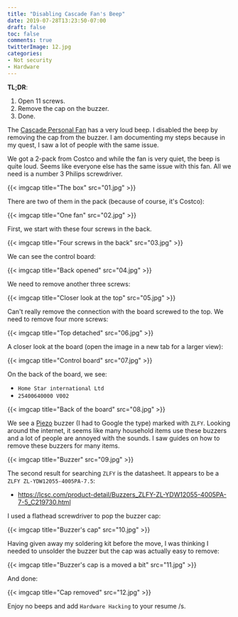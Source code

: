```yaml
---
title: "Disabling Cascade Fan's Beep"
date: 2019-07-28T13:23:50-07:00
draft: false
toc: false
comments: true
twitterImage: 12.jpg
categories:
- Not security
- Hardware
---
```


**TL;DR**:

1. Open 11 screws.
2. Remove the cap on the buzzer.
3. Done.

<!--more-->

The [Cascade Personal Fan][cascade-link] has a very loud beep. I disabled the
beep by removing the cap from the buzzer. I am documenting my steps because in
my quest, I saw a lot of people with the same issue.

We got a 2-pack from Costco and while the fan is very quiet, the beep is quite
loud. Seems like everyone else has the same issue with this fan. All we need is
a number 3 Philips screwdriver.

{{< imgcap title="The box" src="01.jpg" >}}

There are two of them in the pack (because of course, it's Costco):

{{< imgcap title="One fan" src="02.jpg" >}}

First, we start with these four screws in the back.

{{< imgcap title="Four screws in the back" src="03.jpg" >}}

We can see the control board:

{{< imgcap title="Back opened" src="04.jpg" >}}

We need to remove another three screws:

{{< imgcap title="Closer look at the top" src="05.jpg" >}}

Can't really remove the connection with the board screwed to the top. We need to
remove four more screws:

{{< imgcap title="Top detached" src="06.jpg" >}}

A closer look at the board (open the image in a new tab for a larger view):

{{< imgcap title="Control board" src="07.jpg" >}}

On the back of the board, we see:

* `Home Star international Ltd`
* `25400640000 V002`

{{< imgcap title="Back of the board" src="08.jpg" >}}

We see a [Piezo][piezo-wiki] buzzer (I had to Google the type) marked with
`ZLFY`. Looking around the internet, it seems like many household items use
these buzzers and a lot of people are annoyed with the sounds. I saw guides on
how to remove these buzzers for many items.

{{< imgcap title="Buzzer" src="09.jpg" >}}

The second result for searching `ZLFY` is the datasheet. It appears to be a
`ZLFY ZL-YDW12055-4005PA-7.5`:

* https://lcsc.com/product-detail/Buzzers_ZLFY-ZL-YDW12055-4005PA-7-5_C219730.html

I used a flathead screwdriver to pop the buzzer cap:

{{< imgcap title="Buzzer's cap" src="10.jpg" >}}

Having given away my soldering kit before the move, I was thinking I needed to
unsolder the buzzer but the cap was actually easy to remove:

{{< imgcap title="Buzzer's cap is a moved a bit" src="11.jpg" >}}

And done:

{{< imgcap title="Cap removed" src="12.jpg" >}}

Enjoy no beeps and add `Hardware Hacking` to your resume /s.

<!-- Links -->
[cascade-link]: https://www.walmart.ca/en/ip/Cascade-33-cm-13-in-Personal-Fan-2-pack/PRD2FQDH6BDOW60
[piezo-wiki]: https://en.wikipedia.org/wiki/Buzzer#Piezoelectric_2
